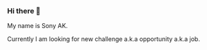 ### Hi there 👋

My name is Sony AK.

Currently I am looking for new challenge a.k.a opportunity a.k.a job.
